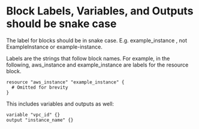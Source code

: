 # Block Labels, Variables, and Outputs should be snake case

The label for blocks should be in snake case. E.g. example_instance , not ExampleInstance or example-instance.

Labels are the strings that follow block names. For example, in the following, aws_instance and example_instance are labels for the resource block.

```hcl
resource "aws_instance" "example_instance" {
  # Omitted for brevity
}
```

This includes variables and outputs as well:

```hcl
variable "vpc_id" {}
output "instance_name" {}
```

